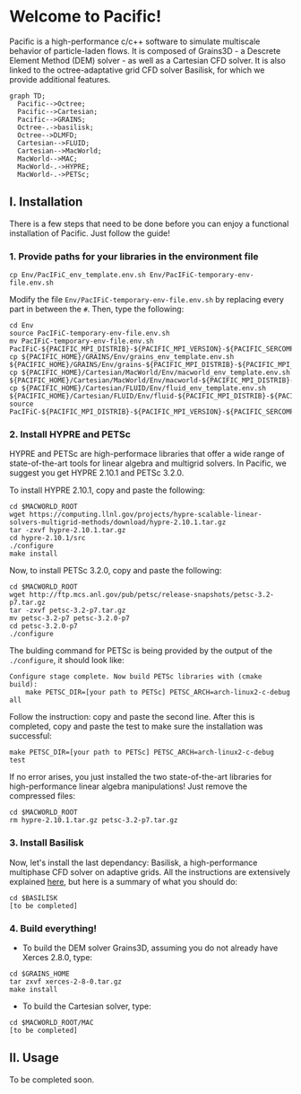 # Welcome to Pacific!

Pacific is a high-performance c/c++ software to simulate multiscale behavior of particle-laden flows. It is composed of Grains3D - a Descrete Element Method  (DEM) solver - as well as a Cartesian CFD solver. It is also linked to the octree-adaptative grid CFD solver Basilisk, for which we provide additional features.

```mermaid
graph TD;
  Pacific-->Octree;
  Pacific-->Cartesian;
  Pacific-->GRAINS;
  Octree-.->basilisk;
  Octree-->DLMFD;
  Cartesian-->FLUID;
  Cartesian-->MacWorld;
  MacWorld-->MAC;
  MacWorld-.->HYPRE;
  MacWorld-.->PETSc;
```



## I. Installation
There is a few steps that need to be done before you can enjoy a functional installation of Pacific. Just follow the guide!

### 1. Provide paths for your libraries in the environment file
```
cp Env/PacIFiC_env_template.env.sh Env/PacIFiC-temporary-env-file.env.sh
```

Modify the file `Env/PacIFiC-temporary-env-file.env.sh` by replacing every part in between the `#`. Then, type the following:

```
cd Env
source PacIFiC-temporary-env-file.env.sh
mv PacIFiC-temporary-env-file.env.sh PacIFiC-${PACIFIC_MPI_DISTRIB}-${PACIFIC_MPI_VERSION}-${PACIFIC_SERCOMPIL_ENV}-${PACIFIC_SERCOMPIL_VERSION}.env.sh
cp ${PACIFIC_HOME}/GRAINS/Env/grains_env_template.env.sh ${PACIFIC_HOME}/GRAINS/Env/grains-${PACIFIC_MPI_DISTRIB}-${PACIFIC_MPI_VERSION}-${PACIFIC_SERCOMPIL_ENV}-${PACIFIC_SERCOMPIL_VERSION}.env.sh
cp ${PACIFIC_HOME}/Cartesian/MacWorld/Env/macworld_env_template.env.sh ${PACIFIC_HOME}/Cartesian/MacWorld/Env/macworld-${PACIFIC_MPI_DISTRIB}-${PACIFIC_MPI_VERSION}-${PACIFIC_SERCOMPIL_ENV}-${PACIFIC_SERCOMPIL_VERSION}.env.sh
cp ${PACIFIC_HOME}/Cartesian/FLUID/Env/fluid_env_template.env.sh ${PACIFIC_HOME}/Cartesian/FLUID/Env/fluid-${PACIFIC_MPI_DISTRIB}-${PACIFIC_MPI_VERSION}-${PACIFIC_SERCOMPIL_ENV}-${PACIFIC_SERCOMPIL_VERSION}.env.sh
source PacIFiC-${PACIFIC_MPI_DISTRIB}-${PACIFIC_MPI_VERSION}-${PACIFIC_SERCOMPIL_ENV}-${PACIFIC_SERCOMPIL_VERSION}.env.sh
```

### 2. Install HYPRE and PETSc
HYPRE and PETSc are high-performace libraries that offer a wide range of state-of-the-art tools for linear algebra and multigrid solvers. In Pacific, we suggest you get HYPRE 2.10.1 and PETSc 3.2.0.

To install HYPRE 2.10.1, copy and paste the following:
```
cd $MACWORLD_ROOT
wget https://computing.llnl.gov/projects/hypre-scalable-linear-solvers-multigrid-methods/download/hypre-2.10.1.tar.gz
tar -zxvf hypre-2.10.1.tar.gz
cd hypre-2.10.1/src
./configure
make install
```

Now, to install PETSc 3.2.0, copy and paste the following:
```
cd $MACWORLD_ROOT
wget http://ftp.mcs.anl.gov/pub/petsc/release-snapshots/petsc-3.2-p7.tar.gz
tar -zxvf petsc-3.2-p7.tar.gz
mv petsc-3.2-p7 petsc-3.2.0-p7
cd petsc-3.2.0-p7
./configure
```
The bulding command for PETSc is being provided by the output of the `./configure`, it should look like: 
```
Configure stage complete. Now build PETSc libraries with (cmake build):
    make PETSC_DIR=[your path to PETSc] PETSC_ARCH=arch-linux2-c-debug all
```
   
Follow the instruction: copy and paste the second line. After this is completed, copy and paste the test to make sure the installation was successful:

```
make PETSC_DIR=[your path to PETSc] PETSC_ARCH=arch-linux2-c-debug test
```

If no error arises, you just installed the two state-of-the-art libraries for high-performance linear algebra manipulations! Just remove the compressed files:
```
cd $MACWORLD_ROOT
rm hypre-2.10.1.tar.gz petsc-3.2-p7.tar.gz
```


### 3. Install Basilisk
Now, let's install the last dependancy: Basilisk, a high-performance multiphase CFD solver on adaptive grids.
All the instructions are extensively explained [here](https://basilisk.fr/install), but here is a summary of what you should do:

```
cd $BASILISK
[to be completed]
```


### 4. Build everything!
* To build the DEM solver Grains3D, assuming you do not already have Xerces 2.8.0, type:
```
cd $GRAINS_HOME
tar zxvf xerces-2-8-0.tar.gz
make install
```

* To build the Cartesian solver, type:
```
cd $MACWORLD_ROOT/MAC
[to be completed]
```


## II. Usage
To be completed soon.
